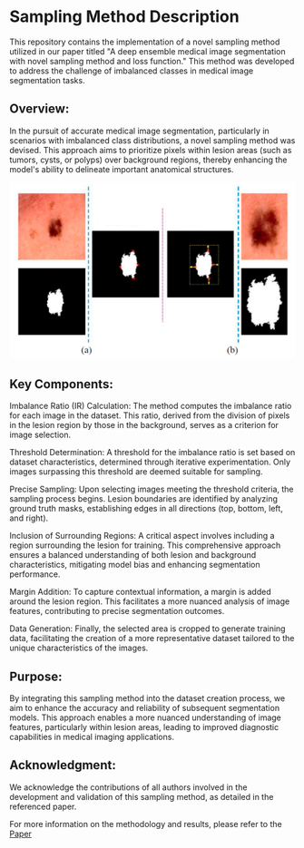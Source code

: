 # Sampling Method Description
This repository contains the implementation of a novel sampling method utilized in our paper titled "A deep ensemble medical image segmentation with novel sampling method and loss function." This method was developed to address the challenge of imbalanced classes in medical image segmentation tasks.

## Overview:
In the pursuit of accurate medical image segmentation, particularly in scenarios with imbalanced class distributions, a novel sampling method was devised. This approach aims to prioritize pixels within lesion areas (such as tumors, cysts, or polyps) over background regions, thereby enhancing the model's ability to delineate important anatomical structures.

![Sampling Method](Sampling_Method.png)

## Key Components:
Imbalance Ratio (IR) Calculation: The method computes the imbalance ratio for each image in the dataset. This ratio, derived from the division of pixels in the lesion region by those in the background, serves as a criterion for image selection.

Threshold Determination: A threshold for the imbalance ratio is set based on dataset characteristics, determined through iterative experimentation. Only images surpassing this threshold are deemed suitable for sampling.

Precise Sampling: Upon selecting images meeting the threshold criteria, the sampling process begins. Lesion boundaries are identified by analyzing ground truth masks, establishing edges in all directions (top, bottom, left, and right).

Inclusion of Surrounding Regions: A critical aspect involves including a region surrounding the lesion for training. This comprehensive approach ensures a balanced understanding of both lesion and background characteristics, mitigating model bias and enhancing segmentation performance.

Margin Addition: To capture contextual information, a margin is added around the lesion region. This facilitates a more nuanced analysis of image features, contributing to precise segmentation outcomes.

Data Generation: Finally, the selected area is cropped to generate training data, facilitating the creation of a more representative dataset tailored to the unique characteristics of the images.

## Purpose:
By integrating this sampling method into the dataset creation process, we aim to enhance the accuracy and reliability of subsequent segmentation models. This approach enables a more nuanced understanding of image features, particularly within lesion areas, leading to improved diagnostic capabilities in medical imaging applications.

## Acknowledgment:
We acknowledge the contributions of all authors involved in the development and validation of this sampling method, as detailed in the referenced paper.

For more information on the methodology and results, please refer to the [Paper](https://www.sciencedirect.com/science/article/abs/pii/S0010482524003895)
